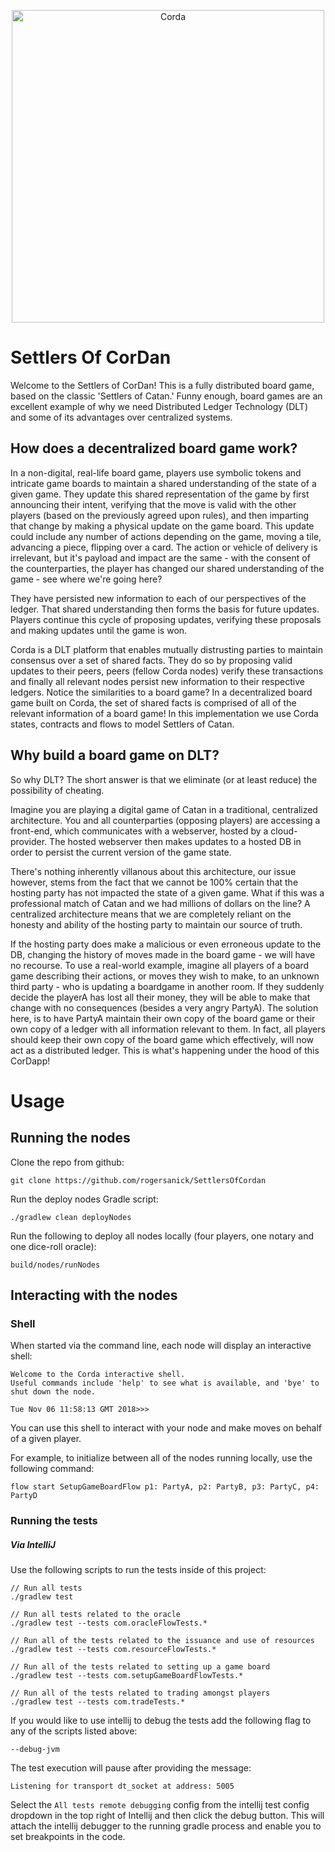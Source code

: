 <p align="center">
  <img src="https://www.corda.net/wp-content/uploads/2016/11/fg005_corda_b.png" alt="Corda" width="500">
</p>

# Settlers Of CorDan

Welcome to the Settlers of CorDan! This is a fully distributed board game, based on the classic 'Settlers of Catan.' Funny enough, board games are an excellent example of why 
we need Distributed Ledger Technology (DLT) and some of its advantages over centralized systems. 

## How does a decentralized board game work?

In a non-digital, real-life board game, players use symbolic tokens and intricate game boards to maintain a shared understanding of the state of a given game. 
They update this shared representation of the game by first announcing their intent, verifying that the move is valid with the other players (based on the previously agreed 
upon rules), and then imparting that change by making a physical update on the game board. This update could include any number of actions depending on the game, moving a tile, advancing a piece, 
flipping over a card. The action or vehicle of delivery is irrelevant, but it's payload and impact are the same - with the consent of the counterparties, the player has changed our 
shared understanding of the game - see where we're going here? 

They have persisted new information to each of our perspectives of the ledger. That shared understanding then forms the basis for future updates. Players continue this cycle of proposing updates, 
verifying these proposals and making updates until the game is won.

Corda is a DLT platform that enables mutually distrusting parties to maintain consensus over a set of shared facts. They do so by proposing valid updates to their peers, peers (fellow Corda nodes) 
verify these transactions and finally all relevant nodes persist new information to their respective ledgers. Notice the similarities to a board game? In a decentralized board game built on Corda, 
the set of shared facts is comprised of all of the relevant information of a board game! In this implementation we use Corda states, contracts and flows to model Settlers of Catan.

## Why build a board game on DLT?

So why DLT? The short answer is that we eliminate (or at least reduce) the possibility of cheating.

Imagine you are playing a digital game of Catan in a traditional, centralized architecture. You and all counterparties (opposing players) are accessing a front-end, which 
communicates with a webserver, hosted by a cloud-provider. The hosted webserver then makes updates to a hosted DB in order to persist the current version of the game state.

There's nothing inherently villanous about this architecture, our issue however, stems from the fact that we cannot be 100% certain that the hosting party has not impacted 
the state of a given game. What if this was a professional match of Catan and we had millions of dollars on the line? A centralized architecture means that we are 
completely reliant on the honesty and ability of the hosting party to maintain our source of truth.

If the hosting party does make a malicious or even erroneous update to the DB, changing the history of moves made in the board game - we will have no recourse. To use a real-world 
example, imagine all players of a board game describing their actions, or moves they wish to make, to an unknown third party - who is updating a boardgame in another room. If they 
suddenly decide the playerA has lost all their money, they will be able to make that change with no consequences (besides a very angry PartyA). The solution here, is to have PartyA
maintain their own copy of the board game or their own copy of a ledger with all information relevant to them. In fact, all players should keep their own copy of the board game
which effectively, will now act as a distributed ledger. This is what's happening under the hood of this CorDapp!

# Usage

## Running the nodes

Clone the repo from github:

    git clone https://github.com/rogersanick/SettlersOfCordan
    
Run the deploy nodes Gradle script:

    ./gradlew clean deployNodes
    
Run the following to deploy all nodes locally (four players, one notary and one dice-roll oracle):

    build/nodes/runNodes

## Interacting with the nodes

### Shell

When started via the command line, each node will display an interactive shell:

    Welcome to the Corda interactive shell.
    Useful commands include 'help' to see what is available, and 'bye' to shut down the node.
    
    Tue Nov 06 11:58:13 GMT 2018>>>

You can use this shell to interact with your node and make moves on behalf of a given player. 

For example, to initialize between all of the nodes running locally, use the following command: 

    flow start SetupGameBoardFlow p1: PartyA, p2: PartyB, p3: PartyC, p4: PartyD

### Running the tests

##### Via IntelliJ

Use the following scripts to run the tests inside of this project:
    
    // Run all tests
    ./gradlew test
    
    // Run all tests related to the oracle
    ./gradlew test --tests com.oracleFlowTests.*
    
    // Run all of the tests related to the issuance and use of resources
    ./gradlew test --tests com.resourceFlowTests.*
    
    // Run all of the tests related to setting up a game board
    ./gradlew test --tests com.setupGameBoardFlowTests.*
    
    // Run all of the tests related to trading amongst players
    ./gradlew test --tests com.tradeTests.*
    
If you would like to use intellij to debug the tests add the following flag to any of the scripts listed above:

    --debug-jvm
    
The test execution will pause after providing the message: 

    Listening for transport dt_socket at address: 5005
    
Select the `All tests remote debugging` config from the intellij test config dropdown in the top right of Intellij 
and then click the debug button. This will attach the intellij debugger to the running gradle process and enable you
to set breakpoints in the code.